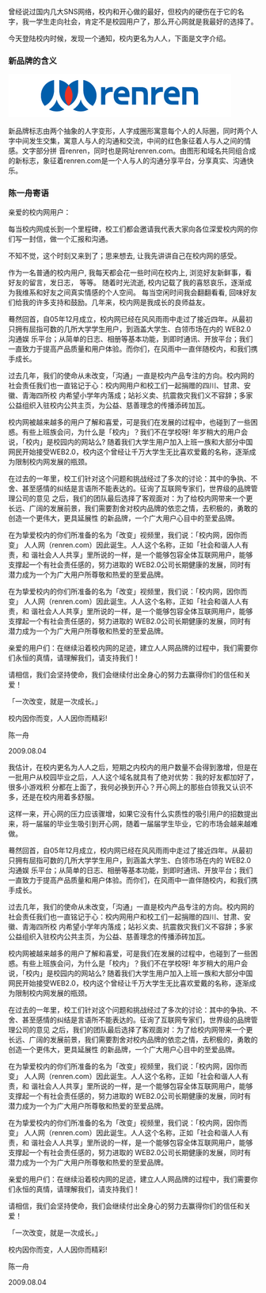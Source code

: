 

曾经说过国内几大SNS网络，校内和开心做的最好，但校内的硬伤在于它的名字，我一学生走向社会，肯定不是校园用户了，那么开心网就是我最好的选择了。

今天登陆校内时候，发现一个通知，校内更名为人人，下面是文字介绍。

### 新品牌的含义

![image](/images/upload_dropbox/200908/renren_logo.png)

新品牌标志由两个抽象的人字变形，人字成圈形寓意每个人的人际圈，同时两个人字中间发生交集，寓意人与人的沟通和交流，中间的红色象征着人与人之间的情感。文字部分拼
音renren，同时也是网址renren.com。由图形和域名共同组合成的新标志，象征着renren.com是一个人与人的沟通分享平台，分享真实、沟通快乐。

### 陈一舟寄语

亲爱的校内网用户：

每当校内网成长到一个里程碑，校工们都会邀请我代表大家向各位深爱校内网的你们写一封信，做一个汇报和沟通。

不知不觉，这个时刻又来到了；思来想去, 让我先讲讲自己在校内网的感受。

作为一名普通的校内用户, 我每天都会花一些时间在校内上, 浏览好友新鲜事，看好友的留言，发日志， 等等。 随着时光流逝,
校内记载了我的喜怒哀乐，逐渐成为我维系和好友之间真实情感的个人空间。 每当空闲时间我会翻翻看看,
回味好友们给我的许多支持和鼓励。几年来，校内网是我成长的良师益友。

蓦然回首，自05年12月成立，校内网已经在风风雨雨中走过了接近四年。从最初只拥有屈指可数的几所大学学生用户，到涵盖大学生、白领市场在内的 WEB2.0沟通娱
乐平台；从简单的日志、相册等基本功能，到即时通讯、开放平台；我们一直致力于提高产品质量和用户体验。而你们，在风雨中一直伴随校内，和我们携手成长。

过去几年，我们的使命从未改变，「沟通」一直是校内产品专注的方向。校内网的社会责任我们也一直铭记于心：校内网用户和校工们一起捐赠的四川、甘肃、安徽、青海四所校
内希望小学年内落成；站衫义卖、抗震救灾我们义不容辞；多家公益组织入驻校内公共主页，为公益、慈善理念的传播添砖加瓦。

校内网被越来越多的用户了解和喜爱，可是我们在发展的过程中，也碰到了一些困惑。有些上班族会问，为什么是「校内」？我们不在学校呀!
年岁稍大的用户会说，「校内」是校园内的网站么?
随着我们大学生用户加入上班一族和大部分中国网民开始接受WEB2.0，校内这个曾经让千万大学生无比喜欢爱戴的名称，逐渐成为限制校内网发展的瓶颈。

在过去的一年里，校工们针对这个问题和挑战经过了多次的讨论：其中的争执、不舍、甚至感情的纠结是言语所不能表达的。征询了互联网专家们，世界级的品牌管理公司的意见
之后，我们的团队最后选择了客观面对：为了给校内网带来一个更长远、广阔的发展前景，我们需要割舍对校内品牌的依恋之情，去积极的，勇敢的创造一个更伟大，更具延展性
的新品牌，一个广大用户心目中的至爱品牌。

在为挚爱校内的你们所准备的名为「改变」视频里，我们说：「校内网，因你而变」 人人网（renren.com）因此诞生。人人这个名称，正如「社会和谐人人有责，和
谐社会人人共享」里所说的一样，是一个能够包容全体互联网用户，能够支撑起一个有社会责任感的，努力进取的
WEB2.0公司长期健康的发展，同时有潜力成为一个为广大用户所尊敬和热爱的至爱品牌。

在为挚爱校内的你们所准备的名为「改变」视频里，我们说：「校内网，因你而变」 人人网（renren.com）因此诞生。人人这个名称，正如「社会和谐人人有责，和
谐社会人人共享」里所说的一样，是一个能够包容全体互联网用户，能够支撑起一个有社会责任感的，努力进取的
WEB2.0公司长期健康的发展，同时有潜力成为一个为广大用户所尊敬和热爱的至爱品牌。

亲爱的用户们：在继续沿着校内网的足迹，建立人人网品牌的过程中，我们需要你们永恒的真情，请理解我们，请支持我们！

请相信，我们会坚持使命，我们会继续付出全身心的努力去赢得你们的信任和关爱！

「一次改变，就是一次成长。」

校内因你而变，人人因你而精彩!

陈一舟

2009.08.04

我估计，在校内更名为人人之后，短期之内校内的用户数量不会得到激增，但是在一批用户从校园毕业之后，人人这个域名就具有了绝对优势：我的好友都加好了，很多小游戏积
分都在上面了，我何必换到开心？开心网上的那些白领我又认识不多，还是在校内用着多舒服。

这样一来，开心网的压力应该骤增，如果它没有什么实质性的吸引用户的招数提出来，将一届届的毕业生吸引到开心网，随着一届届学生毕业，它的市场会越来越难做。

蓦然回首，自05年12月成立，校内网已经在风风雨雨中走过了接近四年。从最初只拥有屈指可数的几所大学学生用户，到涵盖大学生、白领市场在内的 WEB2.0沟通娱
乐平台；从简单的日志、相册等基本功能，到即时通讯、开放平台；我们一直致力于提高产品质量和用户体验。而你们，在风雨中一直伴随校内，和我们携手成长。

过去几年，我们的使命从未改变，「沟通」一直是校内产品专注的方向。校内网的社会责任我们也一直铭记于心：校内网用户和校工们一起捐赠的四川、甘肃、安徽、青海四所校
内希望小学年内落成；站衫义卖、抗震救灾我们义不容辞；多家公益组织入驻校内公共主页，为公益、慈善理念的传播添砖加瓦。

校内网被越来越多的用户了解和喜爱，可是我们在发展的过程中，也碰到了一些困惑。有些上班族会问，为什么是「校内」？我们不在学校呀!
年岁稍大的用户会说，「校内」是校园内的网站么?
随着我们大学生用户加入上班一族和大部分中国网民开始接受WEB2.0，校内这个曾经让千万大学生无比喜欢爱戴的名称，逐渐成为限制校内网发展的瓶颈。

在过去的一年里，校工们针对这个问题和挑战经过了多次的讨论：其中的争执、不舍、甚至感情的纠结是言语所不能表达的。征询了互联网专家们，世界级的品牌管理公司的意见
之后，我们的团队最后选择了客观面对：为了给校内网带来一个更长远、广阔的发展前景，我们需要割舍对校内品牌的依恋之情，去积极的，勇敢的创造一个更伟大，更具延展性
的新品牌，一个广大用户心目中的至爱品牌。

在为挚爱校内的你们所准备的名为「改变」视频里，我们说：「校内网，因你而变」 人人网（renren.com）因此诞生。人人这个名称，正如「社会和谐人人有责，和
谐社会人人共享」里所说的一样，是一个能够包容全体互联网用户，能够支撑起一个有社会责任感的，努力进取的
WEB2.0公司长期健康的发展，同时有潜力成为一个为广大用户所尊敬和热爱的至爱品牌。

在为挚爱校内的你们所准备的名为「改变」视频里，我们说：「校内网，因你而变」 人人网（renren.com）因此诞生。人人这个名称，正如「社会和谐人人有责，和
谐社会人人共享」里所说的一样，是一个能够包容全体互联网用户，能够支撑起一个有社会责任感的，努力进取的
WEB2.0公司长期健康的发展，同时有潜力成为一个为广大用户所尊敬和热爱的至爱品牌。

亲爱的用户们：在继续沿着校内网的足迹，建立人人网品牌的过程中，我们需要你们永恒的真情，请理解我们，请支持我们！

请相信，我们会坚持使命，我们会继续付出全身心的努力去赢得你们的信任和关爱！

「一次改变，就是一次成长。」

校内因你而变，人人因你而精彩!

陈一舟

2009.08.04


